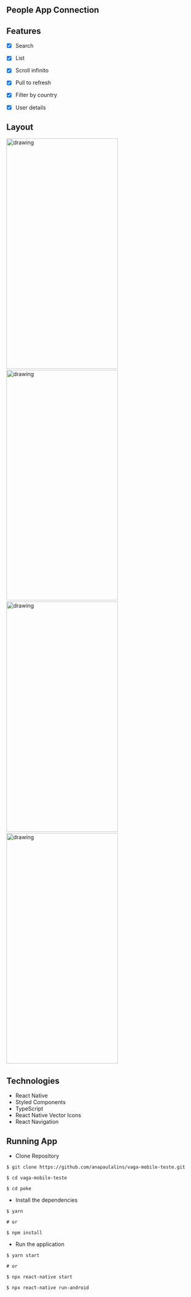 
## People App Connection

## **Features**
- [x] Search 
- [x] List
- [x] Scroll infinito
- [x] Pull to refresh
- [x] Filter by country
- [x] User details


## **Layout**
<p align="left">
<img src="https://user-images.githubusercontent.com/46818637/124797997-45a49800-df29-11eb-8f3e-0e45413289a8.jpg" alt="drawing" width="290" height="600"/>
&nbsp;&nbsp;&nbsp&nbsp
<img src="https://user-images.githubusercontent.com/46818637/124798050-52c18700-df29-11eb-9614-fe843418965d.jpg" alt="drawing" width="290" height="600"/>
&nbsp;&nbsp;&nbsp&nbsp
<img src="https://user-images.githubusercontent.com/46818637/124798089-5ce38580-df29-11eb-90c4-96d3903ce215.jpg" alt="drawing" width="290" height="600"/>
&nbsp;&nbsp;&nbsp&nbsp
<img src="https://user-images.githubusercontent.com/46818637/124798132-679e1a80-df29-11eb-9722-d5e012a9fb3f.jpg" alt="drawing" width="290" height="600"/>
&nbsp;&nbsp;&nbsp&nbsp
<p/>

## **Technologies** 
- React Native
- Styled Components
- TypeScript
- React Native Vector Icons
- React Navigation

##  Running App
- Clone Repository 
```
$ git clone https://github.com/anapaulalins/vaga-mobile-teste.git

$ cd vaga-mobile-teste

$ cd poke
```

- Install the dependencies 
```
$ yarn

# or

$ npm install
```

- Run the application
```
$ yarn start
 
# or

$ npx react-native start

$ npx react-native run-android
```
